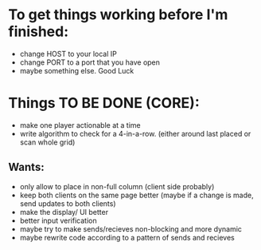 # To get things working before I'm finished: 

  - change HOST to your local IP
  - change PORT to a port that you have open
  - maybe something else. Good Luck

# Things TO BE DONE (CORE):
 - make one player actionable at a time
 - write algorithm to check for a 4-in-a-row. (either around last placed or scan whole grid)

## Wants: 
 - only allow to place in non-full column (client side probably)
 - keep both clients on the same page better (maybe if a change is made, send updates to both clients)
 - make the display/ UI better
 - better input verification
 - maybe try to make sends/recieves non-blocking and more dynamic
 - maybe rewrite code according to a pattern of sends and recieves 



